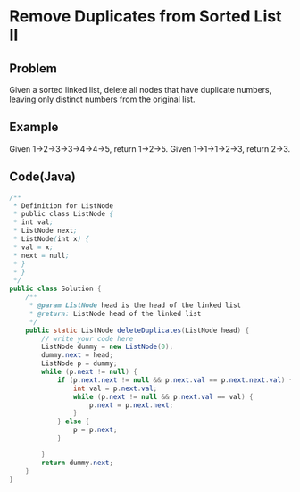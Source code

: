 Remove Duplicates from Sorted List II
===

## Problem

Given a sorted linked list, delete all nodes that have duplicate numbers, leaving only distinct numbers from the original list.



## Example

Given 1->2->3->3->4->4->5, return 1->2->5.
Given 1->1->1->2->3, return 2->3.


Code(Java)
----------

```java
/**
 * Definition for ListNode
 * public class ListNode {
 * int val;
 * ListNode next;
 * ListNode(int x) {
 * val = x;
 * next = null;
 * }
 * }
 */
public class Solution {
    /**
     * @param ListNode head is the head of the linked list
     * @return: ListNode head of the linked list
     */
    public static ListNode deleteDuplicates(ListNode head) {
        // write your code here
        ListNode dummy = new ListNode(0);
        dummy.next = head;
        ListNode p = dummy;
        while (p.next != null) {
            if (p.next.next != null && p.next.val == p.next.next.val) {
                int val = p.next.val;
                while (p.next != null && p.next.val == val) {
                    p.next = p.next.next;
                }
            } else {
                p = p.next;
            }

        }
        return dummy.next;
    }
}

```